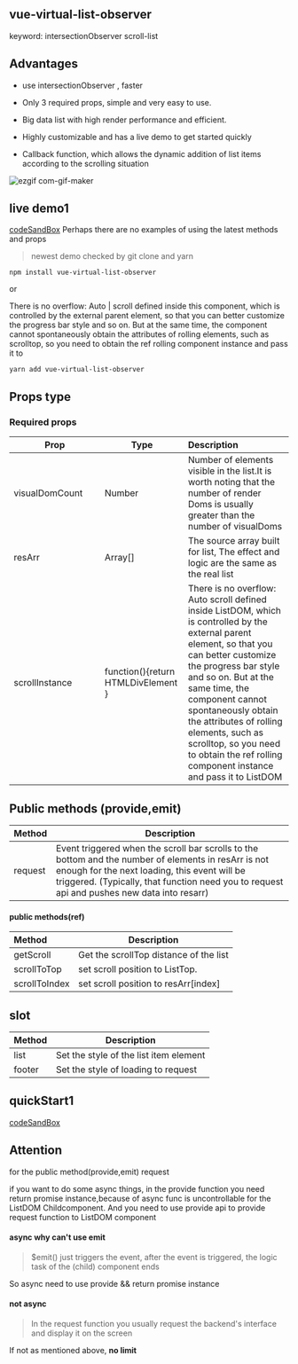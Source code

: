 ## vue-virtual-list-observer

keyword: intersectionObserver scroll-list

## Advantages

* use intersectionObserver , faster 

* Only 3 required props, simple and very easy to use.

* Big data list with high render performance and efficient.

* Highly customizable and has a live demo to get started quickly

* Callback function, which allows the dynamic addition of list items according to the scrolling situation



![ezgif com-gif-maker](https://user-images.githubusercontent.com/68687740/164702061-80e813e4-232b-4345-a2d3-00fe61ab019a.gif)

## live demo1

[codeSandBox](https://codesandbox.io/s/xenodochial-rain-ujg47n)  Perhaps there are no examples of using the latest methods and props

> newest demo checked by git clone and yarn


```
npm install vue-virtual-list-observer 
```

or

There is no overflow: Auto | scroll defined inside this component, which is controlled by the external parent element, so that you can better customize the progress bar style and so on. But at the same time, the component cannot spontaneously obtain the attributes of rolling elements, such as scrolltop, so you need to obtain the ref rolling component instance and pass it to

```
yarn add vue-virtual-list-observer
```

## Props type

### Required props

| **&nbsp;&nbsp;&nbsp;&nbsp;&nbsp;&nbsp;&nbsp;&nbsp;&nbsp;&nbsp;&nbsp;&nbsp;&nbsp;Prop&nbsp;&nbsp;&nbsp;&nbsp;&nbsp;&nbsp;&nbsp;&nbsp;&nbsp;&nbsp;&nbsp;&nbsp;&nbsp;** | **Type**                                     | **Description**                                              |
| ------------------------------------------------------------ | -------------------------------------------- | :----------------------------------------------------------- |
| visualDomCount                                               | Number                                       | Number of elements visible in the list.It is worth noting that the number of render Doms is usually greater than the number of visualDoms |
| resArr                                                       | Array[]                                      | The source array built for list, The effect and logic are the same as the real list |
| scrollInstance                                               | function(){return HTMLDivElement           } | There is no overflow: Auto scroll defined inside ListDOM, which is controlled by the external parent element, so that you can better customize the progress bar style and so on. But at the same time, the component cannot spontaneously obtain the attributes of rolling elements, such as scrolltop, so you need to obtain the ref rolling component instance and pass it to ListDOM |

## Public methods (provide,emit)

| Method  | Description                                                  |
| :------ | ------------------------------------------------------------ |
| request | Event triggered when the scroll bar scrolls to the bottom and the number of elements in resArr is not enough for the next loading, this event will be triggered.  (Typically, that function need you to request api and pushes new data into resarr) |



#### public methods(ref)

| Method        | Description                            |
| :------------ | -------------------------------------- |
| getScroll     | Get the scrollTop distance of the list |
| scrollToTop   | set scroll position to ListTop.        |
| scrollToIndex | set scroll position to  resArr[index]  |



## slot

| Method | Description                            |
| :----- | -------------------------------------- |
| list   | Set the style of the list item element |
| footer | Set the style of loading to request    |





## quickStart1

[codeSandBox](https://codesandbox.io/s/xenodochial-rain-ujg47n)


## Attention 

for the public method(provide,emit)  request

if you want to do some async things, in the provide function you need return promise instance,because of async func is uncontrollable for the ListDOM Childcomponent. And you need to use provide api to provide request function to ListDOM component

#### async why can't use emit

> $emit() just triggers the event, after the event is triggered, the logic task of the (child) component ends

So async need to use provide && return promise instance


#### not async

> In the request function you usually request the backend's interface and display it on the screen

If not as mentioned above, __no limit__